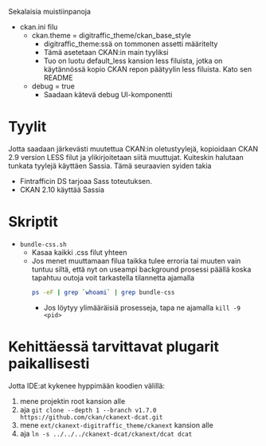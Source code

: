 Sekalaisia muistiinpanoja
- ckan.ini filu
  - ckan.theme = digitraffic_theme/ckan_base_style
    - digitraffic_theme:ssä on tommonen assetti määritelty
    - Tämä asetetaan CKAN:in main tyyliksi
    - Tuo on luotu default_less kansion less filuista, jotka on käytännössä kopio
      CKAN repon päätyylin less filuista. Kato sen README
  - debug = true
    - Saadaan kätevä debug UI-komponentti

# Tyylit

Jotta saadaan järkevästi muutettua CKAN:in oletustyylejä, kopioidaan CKAN 2.9 version LESS filut ja ylikirjoitetaan siitä muuttujat.
Kuiteskin halutaan tunkata tyylejä käyttäen Sassia. Tämä seuraavien syiden takia
- Fintrafficin DS tarjoaa Sass toteutuksen.
- CKAN 2.10 käyttää Sassia
 
 # Skriptit

 - `bundle-css.sh`
   - Kasaa kaikki .css filut yhteen
   - Jos menet muuttamaan filua taikka tulee erroria tai muuten vain tuntuu siltä, että nyt on useampi background prosessi päällä koska tapahtuu outoja
     voit tarkastella tilannetta ajamalla
     ```bash
     ps -eF | grep `whoami` | grep bundle-css
     ```
     - Jos löytyy ylimääräisiä prosesseja, tapa ne ajamalla `kill -9 <pid>`

# Kehittäessä tarvittavat plugarit paikallisesti

Jotta IDE:at kykenee hyppimään koodien välillä:

1. mene projektin root kansion alle
2. aja `git clone --depth 1 --branch v1.7.0 https://github.com/ckan/ckanext-dcat.git`
3. mene `ext/ckanext-digitraffic_theme/ckanext` kansion alle
4. aja `ln -s ../../../ckanext-dcat/ckanext/dcat dcat`


# 